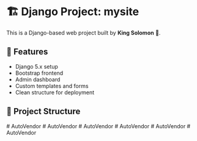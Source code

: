 # 🏗️ Django Project: mysite

This is a Django-based web project built by **King Solomon** 👑.

## 🚀 Features

- Django 5.x setup
- Bootstrap frontend
- Admin dashboard
- Custom templates and forms
- Clean structure for deployment

## 📁 Project Structure
#   A u t o V e n d o r  
 #   A u t o V e n d o r  
 #   A u t o V e n d o r  
 #   A u t o V e n d o r  
 #   A u t o V e n d o r  
 #   A u t o V e n d o r  
 